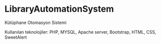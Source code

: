 # LibraryAutomationSystem
Kütüphane Otomasyon Sistemi

Kullanılan teknolojiler:
PHP, MYSQL, Apache server, Bootstrap, HTML, CSS, SweetAlert


